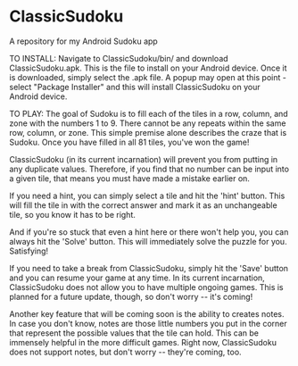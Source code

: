 ClassicSudoku
=============

A repository for my Android Sudoku app

TO INSTALL:
Navigate to ClassicSudoku/bin/ and download ClassicSudoku.apk. This is the file to install on your Android device. Once it is downloaded, simply select the .apk file. A popup may open at this point - select "Package Installer" and this will install ClassicSudoku on your Android device.

TO PLAY:
The goal of Sudoku is to fill each of the tiles in a row, column, and zone with the numbers 1 to 9. There cannot be any repeats within the same row, column, or zone. This simple premise alone describes the craze that is Sudoku. Once you have filled in all 81 tiles, you've won the game!

ClassicSudoku (in its current incarnation) will prevent you from putting in any duplicate values. Therefore, if you find that no number can be input into a given tile, that means you must have made a mistake earlier on.

If you need a hint, you can simply select a tile and hit the 'hint' button. This will fill the tile in with the correct answer and mark it as an unchangeable tile, so you know it has to be right.

And if you're so stuck that even a hint here or there won't help you, you can always hit the 'Solve' button. This will immediately solve the puzzle for you. Satisfying!

If you need to take a break from ClassicSudoku, simply hit the 'Save' button and you can resume your game at any time. In its current incarnation, ClassicSudoku does not allow you to have multiple ongoing games. This is planned for a future update, though, so don't worry -- it's coming!

Another key feature that will be coming soon is the ability to creates notes. In case you don't know, notes are those little numbers you put in the corner that represent the possible values that the tile can hold. This can be immensely helpful in the more difficult games. Right now, ClassicSudoku does not support notes, but don't worry -- they're coming, too.
